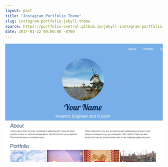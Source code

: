 ```yaml
---
layout: post
title: "Instagram Portfolio Theme"
slug: instagram-portfolio-jekyll-theme
source: https://portfolio-central.github.io/jekyll-instagram-portfolio-theme/
date: 2017-01-22 00:00:00 -0700
---
```


<img src="/screenshots/instagram-portfolio.jpg">

